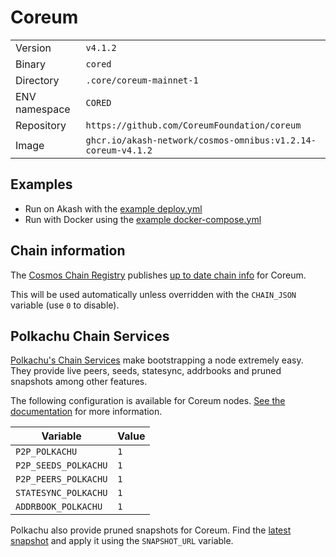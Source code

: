 # Coreum

| | |
|---|---|
|Version|`v4.1.2`|
|Binary|`cored`|
|Directory|`.core/coreum-mainnet-1`|
|ENV namespace|`CORED`|
|Repository|`https://github.com/CoreumFoundation/coreum`|
|Image|`ghcr.io/akash-network/cosmos-omnibus:v1.2.14-coreum-v4.1.2`|

## Examples

- Run on Akash with the [example deploy.yml](./deploy.yml)
- Run with Docker using the [example docker-compose.yml](./docker-compose.yml)

## Chain information

The [Cosmos Chain Registry](https://github.com/cosmos/chain-registry) publishes [up to date chain info](https://raw.githubusercontent.com/cosmos/chain-registry/master/coreum/chain.json) for Coreum.

This will be used automatically unless overridden with the `CHAIN_JSON` variable (use `0` to disable).

## Polkachu Chain Services

[Polkachu's Chain Services](https://www.polkachu.com/networks/coreum) make bootstrapping a node extremely easy. They provide live peers, seeds, statesync, addrbooks and pruned snapshots among other features.

The following configuration is available for Coreum nodes. [See the documentation](../README.md#polkachu-services) for more information.

|Variable|Value|
|---|---|
|`P2P_POLKACHU`|`1`|
|`P2P_SEEDS_POLKACHU`|`1`|
|`P2P_PEERS_POLKACHU`|`1`|
|`STATESYNC_POLKACHU`|`1`|
|`ADDRBOOK_POLKACHU`|`1`|

Polkachu also provide pruned snapshots for Coreum. Find the [latest snapshot](https://polkachu.com/tendermint_snapshots/coreum) and apply it using the `SNAPSHOT_URL` variable.

